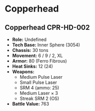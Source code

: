 # Copperhead
## Copperhead CPR-HD-002
- **Role:** Undefined
- **Tech Base:** Inner Sphere (3054)
- **Chassis:** 30 tons
- **Movement:** 6 / 9 / 2, XL
- **Armor:** 80 (Ferro Fibrous)
- **Heat Sinks:** 12 (24)
- **Weapons:**
  - Medium Pulse Laser
  - Small Pulse Laser
  - SRM 4 (ammo: 25)
  - Medium Laser × 3
  - Streak SRM 2 (OS)
- **Battle Value:** 763


